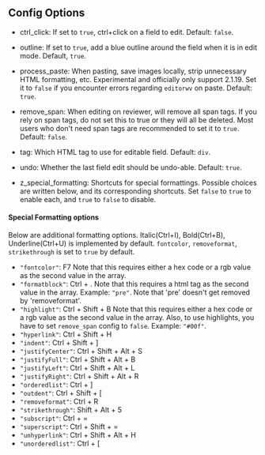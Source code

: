 ## Config Options

- ctrl_click: If set to `true`, ctrl+click on a field to edit. Default: `false`.

- outline: If set to `true`, add a blue outline around the field when it is in edit mode. Default, `true`.

- process_paste: When pasting, save images locally, strip unnecessary HTML formatting, etc. Experimental and officially only support 2.1.19. Set it to `false` if you encounter errors regarding `editorwv` on paste.  Default: `true`.

- remove_span: When editing on reviewer, will remove all span tags. If you rely on span tags, do not set this to true or they will all be deleted. Most users who don't need span tags are recommended to set it to `true`. Default: `false`.

- tag: Which HTML tag to use for editable field. Default: `div`.

- undo: Whether the last field edit should be undo-able. Default: `true`.

- z_special_formatting: Shortcuts for special formattings. Possible choices are written below, and its corresponding shortcuts. Set `false` to `true` to enable each, and `true` to `false` to disable.



#### Special Formatting options

Below are additional formatting options. Italic(Ctrl+I), Bold(Ctrl+B), Underline(Ctrl+U) is implemented by default. `fontcolor`, `removeformat`, `strikethrough` is set to `true` by default.

- `"fontcolor"`: F7
Note that this requires either a hex code or a rgb value as the second value in the array.
- `"formatblock"`: Ctrl + .
Note that this requires a html tag as the second value in the array. Example: `"pre"`. Note that 'pre' doesn't get removed by 'removeformat'.
- `"highlight"`: Ctrl + Shift + B
Note that this requires either a hex code or a rgb value as the second value in the array. Also, to use highlights, you have to set `remove_span` config to `false`. Example: `"#00f"`.
- `"hyperlink"`: Ctrl + Shift + H
- `"indent"`: Ctrl + Shift + ]
- `"justifyCenter"`: Ctrl + Shift + Alt + S
- `"justifyFull"`: Ctrl + Shift + Alt + B
- `"justifyLeft"`: Ctrl + Shift + Alt + L
- `"justifyRight"`: Ctrl + Shift + Alt + R
- `"orderedlist"`: Ctrl + ]
- `"outdent"`: Ctrl + Shift + [
- `"removeformat"`: Ctrl + R
- `"strikethrough"`: Shift + Alt + 5
- `"subscript"`: Ctrl + =
- `"superscript"`: Ctrl + Shift + =
- `"unhyperlink"`: Ctrl + Shift + Alt + H
- `"unorderedlist"`: Ctrl + [


